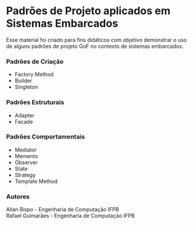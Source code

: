 # Padrões de Projeto aplicados em Sistemas Embarcados

Esse material foi criado para fins didáticos com objetivo demonstrar o uso de alguns padrões de projeto GoF no contexto de sistemas embarcados. 

### Padrões de Criação
  - Factory Method
  - Builder
  - Singleton

### Padrões Estruturais
  - Adapter 
  - Facade

### Padrões Comportamentais
  - Mediator
  - Memento
  - Observer 
  - State
  - Strategy
  - Template Method
  
  
### Autores
Allan Bispo - Engenharia de Computação IFPB </br>
Rafael Guimarães - Engenharia de Computação IFPB
